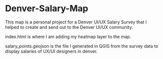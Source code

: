 # Denver-Salary-Map

This map is a personal project for a Denver UI/UX Salary Survey that I helped to create and send out to the Denver UI/UX community.

index.html is where I am adding my heatmap layer to the map.

salary_points.geojson is the file I generated in QGIS from the survey data to display salaries of UX/UI designers in denver.

